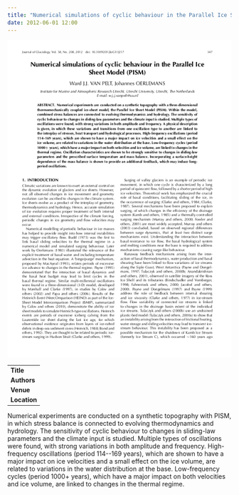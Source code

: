 ```yaml
---
title: "Numerical simulations of cyclic behaviour in the Parallel Ice Sheet Model (PISM)"
date: 2012-06-01 12:00
---
```


![](/img/applications/vanpeltoerlemans2012.png)


||
|-
| **Title** | [Numerical simulations of cyclic behaviour in the Parallel Ice Sheet Model (PISM)](http://www.igsoc.org/journal/58/208/t11J217.html) |
| **Authors** |  [Ward van Pelt and Johannes Oerlemans](http://www.projects.science.uu.nl/imau/people_researchers.html) |
| **Venue** | [Journal of Glaciology](http://www.igsoc.org/) |
| **Location** | simplified outlet glaciers |

Numerical experiments are conducted on a synthetic topography with PISM, in which stress balance is connected to evolving thermodynamics and hydrology. The sensitivity of cyclic behaviour to changes in sliding-law parameters and the climate input is studied. Multiple types of oscillations were found, with strong variations in both amplitude and frequency. High-frequency oscillations (period 114--169 years), which are shown to have a major impact on ice velocities and a small effect on the ice volume, are related to variations in the water distribution at the base. Low-frequency cycles (period 1000+ years), which have a major impact on both velocities and ice volume, are linked to changes in the thermal regime.

